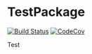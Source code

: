 # TestPackage

[![Build Status](https://travis-ci.com/jlperla/TestPackage.jl.svg?branch=master)](https://travis-ci.com/jlperla/TestPackage.jl)
[![CodeCov](https://codecov.io/gh/jlperla/TestPackage.jl/branch/master/graph/badge.svg)](https://codecov.io/gh/jlperla/TestPackage.jl)

Test
